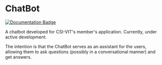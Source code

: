 # ChatBot

[![Documentation Badge](https://img.shields.io/badge/docs-latest-brightgreen.svg?style=flat)](http://chatbot-csivit.readthedocs.io/en/latest/)

A chatbot developed for CSI-VIT's member's application. Currently, under active development.

The intention is that the ChatBot serves as an assistant for the users, allowing them to ask questions (possibly in a conversational manner) and get answers.
